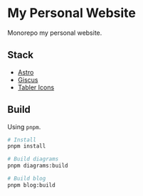 # My Personal Website

Monorepo my personal website.

## Stack

-   [Astro](//astro.build)
-   [Giscus](//giscus.app)
-   [Tabler Icons](//tabler-icons.io)

## Build

Using `pnpm`.

```bash
# Install
pnpm install

# Build diagrams
pnpm diagrams:build

# Build blog
pnpm blog:build
```
